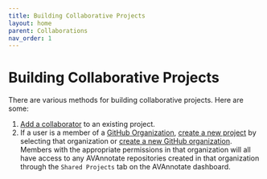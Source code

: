 ```yaml
---
title: Building Collaborative Projects
layout: home
parent: Collaborations
nav_order: 1
---
```

# Building Collaborative Projects
There are various methods for building collaborative projects. Here are some:
1. [Add a collaborator](https://avannotate.github.io/documentation/pages/add-collab/) to an existing project.
2. If a user is a member of a [GitHub Organization](https://docs.github.com/en/organizations/collaborating-with-groups-in-organizations/about-organizations), [create a new project](https://avannotate.github.io/documentation/pages/creating_projects/) by selecting that organization  or [create a new GitHub organization](https://docs.github.com/en/organizations/collaborating-with-groups-in-organizations/creating-a-new-organization-from-scratch). Members with the appropriate permissions in that organization will all have access to any AVAnnotate repositories created in that organization through the `Shared Projects` tab on the AVAnnotate dashboard.  
